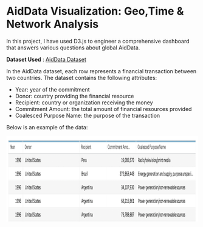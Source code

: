# AidData Visualization: Geo,Time & Network Analysis
In this project, I have used D3.js to engineer a comprehensive dashboard that answers various questions about global AidData.

**Dataset Used** : [AidData Dataset](https://www.aiddata.org/data/aiddata-core-research-release-level-1-3-1) 

In the AidData dataset, each row represents a financial transaction between two countries. The dataset contains the following attributes:
* Year: year of the commitment
* Donor: country providing the financial resource
* Recipient: country or organization receiving the money
* Commitment Amount: the total amount of financial resources provided
* Coalesced Purpose Name: the purpose of the transaction

Below is an example of the data:

 <p align="center">
  <img height="225" width="690" src="https://github.com/HemanthTejaY/Aid-Data-Visualization-Geo-Time-and-Network-Analysis-/blob/main/images/data.png">
</p>
